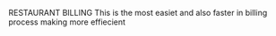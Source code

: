 RESTAURANT BILLING 
  This is the most easiet and also faster in billing process making more effiecient
  
